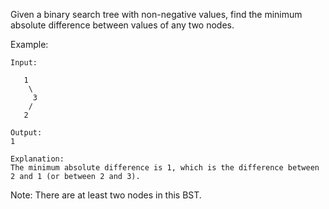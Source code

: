 Given a binary search tree with non-negative values, find the minimum absolute difference between values of any two nodes.

Example:

~~~
Input:

   1
    \
     3
    /
   2

Output:
1

Explanation:
The minimum absolute difference is 1, which is the difference between 2 and 1 (or between 2 and 3).
~~~ 

Note: There are at least two nodes in this BST.
